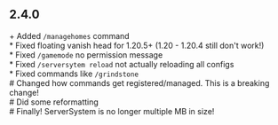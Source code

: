 ## 2.4.0

\+ Added `/managehomes` command<br>
\* Fixed floating vanish head for 1.20.5+ (1.20 - 1.20.4 still don't work!)<br>
\* Fixed `/gamemode` no permission message<br>
\* Fixed `/serversytem reload` not actually reloading all configs<br>
\* Fixed commands like `/grindstone`<br>
\# Changed how commands get registered/managed. This is a breaking change!<br>
\# Did some reformatting<br>
\# Finally! ServerSystem is no longer multiple MB in size!<br>